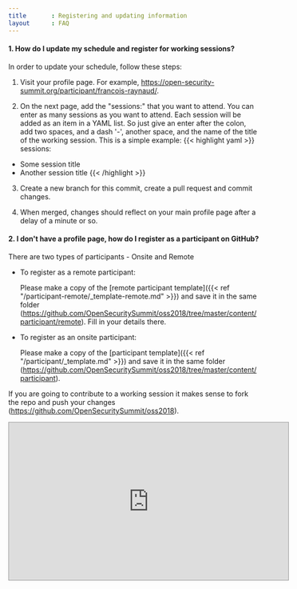 ```yaml
---
title       : Registering and updating information
layout      : FAQ
---
```


#### 1. How do I update my schedule and register for working sessions?
In order to update your schedule, follow these steps:

  1. Visit your profile page. For example, https://open-security-summit.org/participant/francois-raynaud/.

  2. On the next page, add the "sessions:" that you want to attend. You can enter as many sessions as you want to attend. Each session will be added as an item in a YAML list. So just give an enter after the colon, add two spaces, and a dash '-', another space, and the name of the title of the working session.
     This is a simple example:
{{< highlight yaml >}}
sessions:
  - Some session title
  - Another session title
{{< /highlight >}}

  3. Create a new branch for this commit, create a pull request and commit changes.

  4. When merged, changes should reflect on your main profile page after a delay of a minute or so.



#### 2. I don't have a profile page, how do I register as a participant on GitHub?

There are two types of participants - Onsite and Remote

- To register as a remote participant:

   Please make a copy of the [remote participant template]({{< ref "/participant-remote/_template-remote.md" >}}) and save it in the same folder (https://github.com/OpenSecuritySummit/oss2018/tree/master/content/participant/remote). Fill in your details there.

- To register as an onsite participant:

   Please make a copy of the [participant template]({{< ref "/participant/_template.md" >}}) and save it in the same folder (https://github.com/OpenSecuritySummit/oss2018/tree/master/content/participant).

If you are going to contribute to a working session it makes sense to fork the repo and push your changes (https://github.com/OpenSecuritySummit/oss2018).

<iframe width="560" height="315" src="https://www.youtube.com/embed/rBA6LeZQsuo" frameborder="0" allow="autoplay; encrypted-media" allowfullscreen style="border:1px solid #999;"></iframe>
